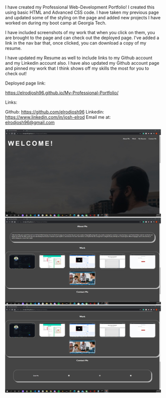 I have created my Professional Web-Development Portfolio! I created this using basic HTML and Advanced CSS code. I have taken my previous page and updated some of the styling on the page and added new projects I have worked on during my boot camp at Georgia Tech.

I have included screenshots of my work that when you click on them, you are brought to the page and can check out the deployed page. 
I've added a link in the nav bar that, once clicked, you can download a copy of my resume. 

I have updated my Resume as well to include links to my Github account and my Linkedin account also. I have also updated my Github account page and pinned my work that I think shows off my skills the most for you to check out!  

Deployed page link:

https://elrodjosh96.github.io/My-Professional-Portfolio/

Links:

Github: https://github.com/elrodjosh96
Linkedin: https://www.linkedin.com/in/josh-elrod
Email me at: elrodjosh96@gmail.com

![alt text](./assets/portfolioimg1.jpg)
![alt text](./assets/portfolioimg2.jpg)
![alt text](./assets/portfolioimg3.jpg)